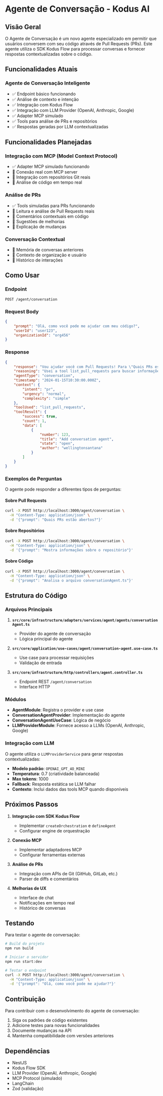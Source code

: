 # Agente de Conversação - Kodus AI

## Visão Geral

O Agente de Conversação é um novo agente especializado em permitir que usuários conversem com seu código através de Pull Requests (PRs). Este agente utiliza o SDK Kodus Flow para processar conversas e fornecer respostas contextualizadas sobre o código.

## Funcionalidades Atuais

### Agente de Conversação Inteligente

- ✅ Endpoint básico funcionando
- ✅ Análise de contexto e intenção
- ✅ Integração com Kodus Flow
- ✅ Integração com LLM Provider (OpenAI, Anthropic, Google)
- ✅ Adapter MCP simulado
- ✅ Tools para análise de PRs e repositórios
- ✅ Respostas geradas por LLM contextualizadas

## Funcionalidades Planejadas

### Integração com MCP (Model Context Protocol)

- ✅ Adapter MCP simulado funcionando
- 🔄 Conexão real com MCP server
- 🔄 Integração com repositórios Git reais
- 🔄 Análise de código em tempo real

### Análise de PRs

- ✅ Tools simuladas para PRs funcionando
- 🔄 Leitura e análise de Pull Requests reais
- 🔄 Comentários contextuais em código
- 🔄 Sugestões de melhorias
- 🔄 Explicação de mudanças

### Conversação Contextual

- 🔄 Memória de conversas anteriores
- 🔄 Contexto de organização e usuário
- 🔄 Histórico de interações

## Como Usar

### Endpoint

```
POST /agent/conversation
```

### Request Body

```json
{
    "prompt": "Olá, como você pode me ajudar com meu código?",
    "userId": "user123",
    "organizationId": "org456"
}
```

### Response

```json
{
    "response": "Vou ajudar você com Pull Requests! Para \"Quais PRs estão abertos?\", posso analisar mudanças, sugerir melhorias e explicar o impacto das alterações.",
    "reasoning": "Usei a tool list_pull_requests para buscar informações sobre \"Quais PRs estão abertos?\"",
    "agentType": "conversation",
    "timestamp": "2024-01-15T10:30:00.000Z",
    "context": {
        "intent": "pr",
        "urgency": "normal",
        "complexity": "simple"
    },
    "toolUsed": "list_pull_requests",
    "toolResult": {
        "success": true,
        "count": 1,
        "data": [
            {
                "number": 123,
                "title": "Add conversation agent",
                "state": "open",
                "author": "wellingtonsantana"
            }
        ]
    }
}
```

### Exemplos de Perguntas

O agente pode responder a diferentes tipos de perguntas:

#### Sobre Pull Requests

```bash
curl -X POST http://localhost:3000/agent/conversation \
  -H "Content-Type: application/json" \
  -d '{"prompt": "Quais PRs estão abertos?"}'
```

#### Sobre Repositórios

```bash
curl -X POST http://localhost:3000/agent/conversation \
  -H "Content-Type: application/json" \
  -d '{"prompt": "Mostra informações sobre o repositório"}'
```

#### Sobre Código

```bash
curl -X POST http://localhost:3000/agent/conversation \
  -H "Content-Type: application/json" \
  -d '{"prompt": "Analisa o arquivo conversationAgent.ts"}'
```

## Estrutura do Código

### Arquivos Principais

1. **`src/core/infrastructure/adapters/services/agent/agents/conversationAgent.ts`**
    - Provider do agente de conversação
    - Lógica principal do agente

2. **`src/core/application/use-cases/agent/conversation-agent.use-case.ts`**
    - Use case para processar requisições
    - Validação de entrada

3. **`src/core/infrastructure/http/controllers/agent.controller.ts`**
    - Endpoint REST `/agent/conversation`
    - Interface HTTP

### Módulos

- **AgentModule**: Registra o provider e use case
- **ConversationAgentProvider**: Implementação do agente
- **ConversationAgentUseCase**: Lógica de negócio
- **LLMProviderModule**: Fornece acesso a LLMs (OpenAI, Anthropic, Google)

### Integração com LLM

O agente utiliza o `LLMProviderService` para gerar respostas contextualizadas:

- **Modelo padrão**: `OPENAI_GPT_4O_MINI`
- **Temperatura**: 0.7 (criatividade balanceada)
- **Max tokens**: 1000
- **Fallback**: Resposta estática se LLM falhar
- **Contexto**: Inclui dados das tools MCP quando disponíveis

## Próximos Passos

1. **Integração com SDK Kodus Flow**
    - Implementar `createOrchestration` e `defineAgent`
    - Configurar engine de orquestração

2. **Conexão MCP**
    - Implementar adaptadores MCP
    - Configurar ferramentas externas

3. **Análise de PRs**
    - Integração com APIs de Git (GitHub, GitLab, etc.)
    - Parser de diffs e comentários

4. **Melhorias de UX**
    - Interface de chat
    - Notificações em tempo real
    - Histórico de conversas

## Testando

Para testar o agente de conversação:

```bash
# Build do projeto
npm run build

# Iniciar o servidor
npm run start:dev

# Testar o endpoint
curl -X POST http://localhost:3000/agent/conversation \
  -H "Content-Type: application/json" \
  -d '{"prompt": "Olá, como você pode me ajudar?"}'
```

## Contribuição

Para contribuir com o desenvolvimento do agente de conversação:

1. Siga os padrões de código existentes
2. Adicione testes para novas funcionalidades
3. Documente mudanças na API
4. Mantenha compatibilidade com versões anteriores

## Dependências

- NestJS
- Kodus Flow SDK
- LLM Provider (OpenAI, Anthropic, Google)
- MCP Protocol (simulado)
- LangChain
- Zod (validação)
